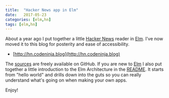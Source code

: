 ```yaml
---
title:  "Hacker News app in Elm"
date:   2017-05-23
categories: [elm,hn]
tags: [elm,hn]
---
```

About a year ago I put together a little [Hacker News][hn] reader in [Elm][elm]. I've now moved it to this blog for posterity and ease of accessibility.

* [http://hn.codeninja.blog](http://hn.codeninja.blog)

The [sources](source) are freely available on GitHub. If you are new to [Elm](elm) I also put together a little introduction to the Elm Architecture in the [README](readme). It starts from "hello world" and drills down into the guts so you can really understand what's going on when making your own apps.

Enjoy!

[hn]:      http://news.ycombinator.com
[elm]:     http://elm-lang.org
[sources]: https://github.com/massung/elm-hn
[readme]:  https://github.com/massung/elm-hn#introduction-to-the-elm-architecture
